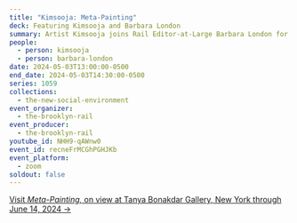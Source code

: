 ```yaml
---
title: "Kimsooja: Meta-Painting"
deck: Featuring Kimsooja and Barbara London
summary: Artist Kimsooja joins Rail Editor-at-Large Barbara London for a conversation.
people:
  - person: kimsooja
  - person: barbara-london
date: 2024-05-03T13:00:00-0500
end_date: 2024-05-03T14:30:00-0500
series: 1059
collections:
  - the-new-social-environment
event_organizer:
  - the-brooklyn-rail
event_producer:
  - the-brooklyn-rail
youtube_id: NHH9-qAWnw0
event_id: recneFrMCGhPGHJKb
event_platform:
  - zoom
soldout: false
---
```

[V﻿isit *Meta-Painting,* on view at Tanya Bonakdar Gallery, New York through June 14, 2024 →](https://www.tanyabonakdargallery.com/exhibitions/790-kimsooja-meta-painting-tanya-bonakdar-gallery-new-york/)